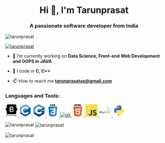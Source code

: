 <h1 align="center">Hi 👋, I'm Tarunprasat</h1>
<h3 align="center">A passionate software developer from India</h3>

<p align="left"> <img src="https://komarev.com/ghpvc/?username=tarunprasat&label=Profile%20views&color=0e75b6&style=flat" alt="tarunprasat" /> </p>

<p align="left"> <a href="https://github.com/ryo-ma/github-profile-trophy"><img src="https://github-profile-trophy.vercel.app/?username=tarunprasat" alt="tarunprasat" /></a> </p>

- 🔭 I’m currently working on **Data Science, Front-end Web Development and OOPS in JAVA**

- 👯 I code in **C, C++**

- 📫 How to reach me **tarunprasatas@gmail.com**


<h3 align="left">Languages and Tools:</h3>
<p align="left"> <a href="https://getbootstrap.com" target="_blank"> <img src="https://raw.githubusercontent.com/devicons/devicon/master/icons/bootstrap/bootstrap-plain-wordmark.svg" alt="bootstrap" width="40" height="40"/> </a> <a href="https://www.cprogramming.com/" target="_blank"> <img src="https://raw.githubusercontent.com/devicons/devicon/master/icons/c/c-original.svg" alt="c" width="40" height="40"/> </a> <a href="https://www.w3schools.com/cpp/" target="_blank"> <img src="https://raw.githubusercontent.com/devicons/devicon/master/icons/cplusplus/cplusplus-original.svg" alt="cplusplus" width="40" height="40"/> </a> <a href="https://www.w3schools.com/css/" target="_blank"> <img src="https://raw.githubusercontent.com/devicons/devicon/master/icons/css3/css3-original-wordmark.svg" alt="css3" width="40" height="40"/> </a> <a href="https://git-scm.com/" target="_blank"> <img src="https://www.vectorlogo.zone/logos/git-scm/git-scm-icon.svg" alt="git" width="40" height="40"/> </a> <a href="https://www.w3.org/html/" target="_blank"> <img src="https://raw.githubusercontent.com/devicons/devicon/master/icons/html5/html5-original-wordmark.svg" alt="html5" width="40" height="40"/> </a> <a href="https://developer.mozilla.org/en-US/docs/Web/JavaScript" target="_blank"> <img src="https://raw.githubusercontent.com/devicons/devicon/master/icons/javascript/javascript-original.svg" alt="javascript" width="40" height="40"/> </a> <a href="https://www.mysql.com/" target="_blank"> <img src="https://raw.githubusercontent.com/devicons/devicon/master/icons/mysql/mysql-original-wordmark.svg" alt="mysql" width="40" height="40"/> </a> <a href="https://www.python.org" target="_blank"> <img src="https://raw.githubusercontent.com/devicons/devicon/master/icons/python/python-original.svg" alt="python" width="40" height="40"/> </a> </p>

<p><img align="left" src="https://github-readme-stats.vercel.app/api/top-langs?username=tarunprasat&show_icons=true&locale=en&layout=compact" alt="tarunprasat" /></p>

<p>&nbsp;<img align="center" src="https://github-readme-stats.vercel.app/api?username=tarunprasat&show_icons=true&locale=en" alt="tarunprasat" /></p>

<p><img align="center" src="https://github-readme-streak-stats.herokuapp.com/?user=tarunprasat&" alt="tarunprasat" /></p>
